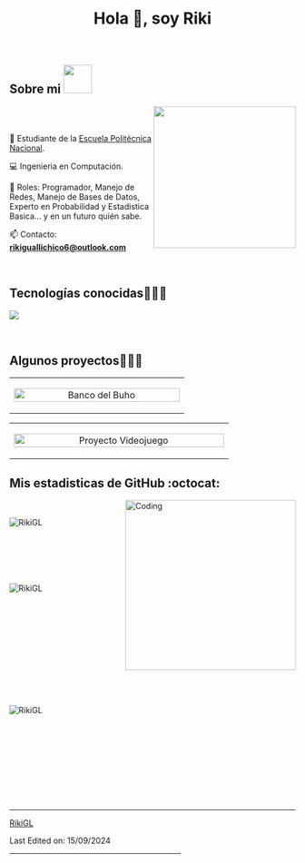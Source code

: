 <h1 align="center">Hola 👋,  soy Riki </h1> 
  </p>
<br>

## Sobre mi <picture><img src="https://github.com/7oSkaaa/7oSkaaa/blob/main/Images/about_me.gif?raw=true" width="50px"></picture>
<picture> <img align="right" src="https://github.com/7oSkaaa/7oSkaaa/blob/main/Images/Right_Side.gif?raw=true" width = 250px></picture>

<br><br>
<!--Intro start-->
<!--<p align="left">-->

🎒 Estudiante de la [Escuela Politécnica Nacional](https://www.epn.edu.ec/).

💻 Ingenieria en Computación.

📝 Roles: Programador, Manejo de Redes, Manejo de Bases de Datos, Experto en Probabilidad y Estadistica Basica... y en un futuro quién sabe.

📫 Contacto: **rikiguallichico6@outlook.com**
<!--Intro end-->
  </p>
<br>

<h2 >Tecnologías conocidas👨🏻‍💻</h2>
<!--tech stack icons-->
<p align="left">
  <a href="https://skillicons.dev">
    <img src="https://skillicons.dev/icons?i=c,cs,cpp,java,py,mysql,github,docker,vscode,bash,linux&perline=12" />
  </a>
</p>
<br>
<!-------------------------->




<h2>Algunos proyectos👨🏻‍💻</h2>


<table align="center" border="0" width="100%" cellspacing="10">
  
  <tr>
    <!-- Primer Proyecto -->
    <td width="50%" align="center">
      <p align="center">
        <a href="https://github.com/xaviercarpio13/Banco-del-buho" title="Ir al Proyecto">
          <img align="center" width="100%" src="https://via.placeholder.com/350x150?text=Banco+del+Buho" alt="Banco del Buho" />
        </a>
      </p>
    </td>
  </tr>

</table>

<table align="center" border="0" width="100%" cellspacing="10">
  <tr>
    <!-- Segundo Proyecto -->
    <td width="50%" align="center">
      <p align="center">
        <a href="https://github.com/Mix-agames12/2024A_GR1CC_GR1" title="Ir al Proyecto">
          <img align="center" width="100%" src="https://via.placeholder.com/350x150?text=Proyecto+Videojuego" alt="Proyecto Videojuego" />
        </a>
      </p>
    </td>
  </tr>
</table>


    
 



<!------------------------->

<h2>Mis estadisticas de GitHub :octocat:</h2>
<img align="right" alt="Coding" width="300" src="https://cdn.dribbble.com/users/1277312/screenshots/14733298/media/39b1045e593737587dd60e42c8422d1f.gif">
<br>

<!-- Top Languages Card -->
<p><img align="left" src="https://github-readme-stats.vercel.app/api/top-langs?username=RikiGL&show_icons=true&theme=dark&locale=en&layout=compact" alt="RikiGL" /></p>

<br><br><br><br><br><br>

<!-- GitHub Stats Card -->
<p>&nbsp;<img align="left" src="https://github-readme-stats.vercel.app/api?username=RikiGL&show_icons=true&theme=dark&locale=en" alt="RikiGL" /></p>

<br><br><br><br><br><br><br><br><br><br>

<!-- GitHub Streak Stats -->
<p><img align="left" src="https://github-readme-streak-stats.herokuapp.com/?user=RikiGL&theme=dark" alt="RikiGL" /></p>

<br><br><br><br><br><br><br><br><br><br>


------


[RikiGL](https://github.com/RikiGL)

Last Edited on: 15/09/2024


<hr width="60%">

